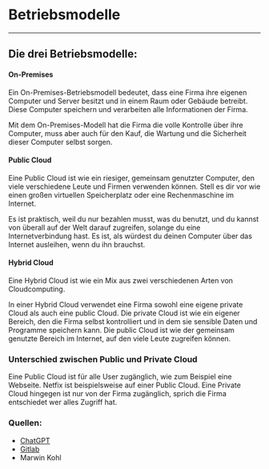 # Betriebsmodelle

---

## Die drei Betriebsmodelle:

#### On-Premises

Ein On-Premises-Betriebsmodell bedeutet, dass eine Firma ihre eigenen Computer und Server besitzt und in einem Raum oder Gebäude betreibt. Diese Computer speichern und verarbeiten alle Informationen der Firma.

Mit dem On-Premises-Modell hat die Firma die volle Kontrolle über ihre Computer, muss aber auch für den Kauf, die Wartung und die Sicherheit dieser Computer selbst sorgen.

#### Public Cloud

Eine Public Cloud ist wie ein riesiger, gemeinsam genutzter Computer, den viele verschiedene Leute und Firmen verwenden können. Stell es dir vor wie einen großen virtuellen Speicherplatz oder eine Rechenmaschine im Internet.

Es ist praktisch, weil du nur bezahlen musst, was du benutzt, und du kannst von überall auf der Welt darauf zugreifen, solange du eine Internetverbindung hast. Es ist, als würdest du deinen Computer über das Internet ausleihen, wenn du ihn brauchst.

#### Hybrid Cloud

Eine Hybrid Cloud ist wie ein Mix aus zwei verschiedenen Arten von Cloudcomputing.

In einer Hybrid Cloud verwendet eine Firma sowohl eine eigene private Cloud als auch eine public Cloud. Die private Cloud ist wie ein eigener Bereich, den die Firma selbst kontrolliert und in dem sie sensible Daten und Programme speichern kann. Die public Cloud ist wie der gemeinsam genutzte Bereich im Internet, auf den viele Leute zugreifen können.
  
### Unterschied zwischen Public und Private Cloud

Eine Public Cloud ist für alle User zugänglich, wie zum Beispiel eine Webseite. Netfix ist beispielsweise auf einer Public Cloud.
Eine Private Cloud hingegen ist nur von der Firma zugänglich, sprich die Firma entschiedet wer alles Zugriff hat.


### Quellen:

- [ChatGPT](https://chat.openai.com/)
- [Gitlab](https://gitlab.com/ser-cal/m346/-/blob/main/KN00/x_res/Betriebsmodelle.md)
- Marwin Kohl
